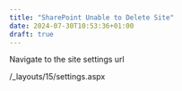 ```yaml
---
title: "SharePoint Unable to Delete Site"
date: 2024-07-30T10:53:36+01:00
draft: true
---
```


Navigate to the site settings url 

/_layouts/15/settings.aspx
